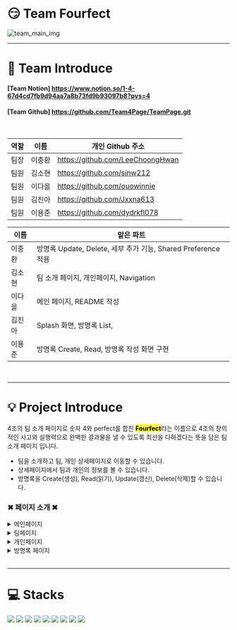 # 😏 Team Fourfect

![team_main_img](https://github.com/Team4Page/TeamPage/assets/139089298/0533c0f3-4313-4385-a50f-ff78fe7a6556)

---
<div><h1>🔗 Team Introduce</h1></div>

#### [Team Notion] <https://www.notion.so/1-4-67d4cd7fb9d94aa7a8b73fd9b93097b8?pvs=4>
#### [Team Github] <https://github.com/Team4Page/TeamPage.git>

<br>

| 역할 | 이름   | 개인 Github 주소                 |
| --- | ------ |----------------------------------|
| 팀장 | 이충환 |<https://github.com/LeeChoongHwan>|
| 팀원 | 김소현 |<https://github.com/sinw212>      |
| 팀원 | 이다을 |<https://github.com/ouowinnie>    |
| 팀원 | 김진아 |<https://github.com/Jxxna613>     |
| 팀원 | 이용준 |<https://github.com/dydrkfl078>   |

| 이름   | 맡은 파트                               |
| ------ |----------------------------------------|
| 이충환 |방명록 Update, Delete, 세부 추가 기능, Shared Preference 적용|
| 김소현 |팀 소개 페이지, 개인페이지, Navigation|
| 이다을 |메인 페이지, README 작성|
| 김진아 |Splash 화면, 방명록 List,|
| 이용준 |방명록 Create, Read, 방명록 작성 화면 구현|

<br>

---
<div><h1>💡 Project Introduce</h1></div>
4조의 팀 소개 페이지로 숫자 4와 perfect를 합친 <mark style="font-weight:bold">Fourfect</mark>라는 이름으로 4조의 창의적인 사고와 실행력으로 완벽한 결과물을 낼 수 있도록 최선을 다하겠다는 뜻을 담은 팀 소개 페이지 입니다.

<br>

- 팀을 소개하고 팀, 개인 상세페이지로 이동할 수 있습니다.
- 상세페이지에서 팀과 개인의 정보를 볼 수 있습니다.
- 방명록을 Create(생성), Read(읽기), Update(갱신), Delete(삭제)할 수 있습니다.


### ✖ 페이지 소개 ✖
<details>
<summary>메인페이지</summary>

![project_intro01](https://github.com/Team4Page/TeamPage/assets/139089298/09cc6c99-688f-4054-8e73-55e7777192bf)

- `팀 페이지`,  `방명록 남기기`,  `개인 페이지`로 이동 가능합니다.
</details>

<details>
<summary>팀페이지</summary>

![project_intro02](https://github.com/Team4Page/TeamPage/assets/139089298/6098f79a-d21a-4788-bb50-e4e09cc93bd1)

- `팀 노션`,  `팀 깃허브`로 이동 가능합니다.
</details>

<details>
<summary>개인페이지</summary>

![project_intro03](https://github.com/Team4Page/TeamPage/assets/139089298/1e55eaa0-6d9e-4edf-8aca-c6526e0203ae)

- `개인프로필`을 열람할 수 있습니다.
</details>

<details>
<summary>방명록 페이지</summary>

![project_intro03](https://github.com/Team4Page/TeamPage/assets/139089298/b759640a-6709-422c-8589-8207617cca71)

- `방명록`을 작성할 수 있습니다.
</details>


<br>

---

<div align=left><h1>💻 Stacks</h1></div>
<div align=left>
<img src="https://img.shields.io/badge/Flutter-02569B.svg?style=for-the-badge&logo=Flutter&logoColor=white">
<img src="https://img.shields.io/badge/dart-02569B.svg?style=for-the-badge&logo=dart&logoColor=white">
<img src="https://img.shields.io/badge/Visual Studio Code-007ACC?style=for-the-badge&logo=Visual Studio Code&logoColor=white">
<img src="https://img.shields.io/badge/Git-F05032?style=for-the-badge&logo=Git&logoColor=white">
<img src="https://img.shields.io/badge/GitHub-181717?style=for-the-badge&logo=GitHub&logoColor=white">
<img src="https://img.shields.io/badge/Provider-666666.svg?style=for-the-badge&logoColor=white">
<img src="https://img.shields.io/badge/Shared Preference-666666.svg?style=for-the-badge&logoColor=white">
<img src="https://img.shields.io/badge/webview-666666.svg?style=for-the-badge&logoColor=white">
<img src="https://img.shields.io/badge/splash-666666.svg?style=for-the-badge&logoColor=white">
</div>